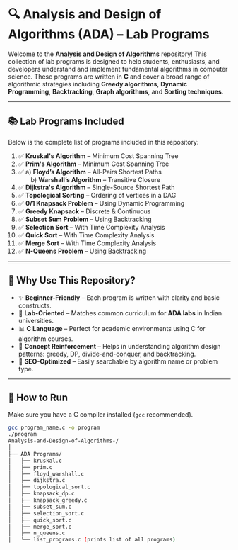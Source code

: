 # 🔍 Analysis and Design of Algorithms (ADA) – Lab Programs

Welcome to the **Analysis and Design of Algorithms** repository! This collection of lab programs is designed to help students, enthusiasts, and developers understand and implement fundamental algorithms in computer science. These programs are written in **C** and cover a broad range of algorithmic strategies including **Greedy algorithms**, **Dynamic Programming**, **Backtracking**, **Graph algorithms**, and **Sorting techniques**.

---

## 📚 Lab Programs Included

Below is the complete list of programs included in this repository:

1. ✅ **Kruskal's Algorithm** – Minimum Cost Spanning Tree  
2. ✅ **Prim's Algorithm** – Minimum Cost Spanning Tree  
3. ✅ a) **Floyd’s Algorithm** – All-Pairs Shortest Paths  
   &nbsp;&nbsp;&nbsp;&nbsp;&nbsp;&nbsp; b) **Warshall’s Algorithm** – Transitive Closure  
4. ✅ **Dijkstra's Algorithm** – Single-Source Shortest Path  
5. ✅ **Topological Sorting** – Ordering of vertices in a DAG  
6. ✅ **0/1 Knapsack Problem** – Using Dynamic Programming  
7. ✅ **Greedy Knapsack** – Discrete & Continuous  
8. ✅ **Subset Sum Problem** – Using Backtracking  
9. ✅ **Selection Sort** – With Time Complexity Analysis  
10. ✅ **Quick Sort** – With Time Complexity Analysis  
11. ✅ **Merge Sort** – With Time Complexity Analysis  
12. ✅ **N-Queens Problem** – Using Backtracking

---

## 📌 Why Use This Repository?

- ✨ **Beginner-Friendly** – Each program is written with clarity and basic constructs.
- 📘 **Lab-Oriented** – Matches common curriculum for **ADA labs** in Indian universities.
- 📊 **C Language** – Perfect for academic environments using C for algorithm courses.
- 🧠 **Concept Reinforcement** – Helps in understanding algorithm design patterns: greedy, DP, divide-and-conquer, and backtracking.
- 🚀 **SEO-Optimized** – Easily searchable by algorithm name or problem type.

---

## 🔧 How to Run

Make sure you have a C compiler installed (`gcc` recommended).

```bash
gcc program_name.c -o program
./program
Analysis-and-Design-of-Algorithms-/
│
├── ADA Programs/
│   ├── kruskal.c
│   ├── prim.c
│   ├── floyd_warshall.c
│   ├── dijkstra.c
│   ├── topological_sort.c
│   ├── knapsack_dp.c
│   ├── knapsack_greedy.c
│   ├── subset_sum.c
│   ├── selection_sort.c
│   ├── quick_sort.c
│   ├── merge_sort.c
│   ├── n_queens.c
│   └── list_programs.c (prints list of all programs)
